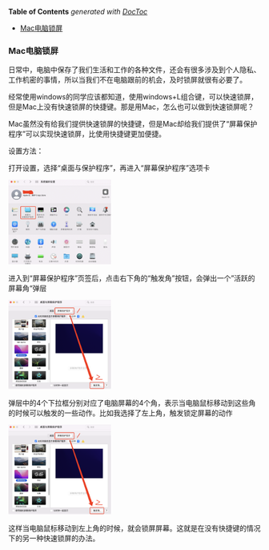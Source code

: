 <!-- START doctoc generated TOC please keep comment here to allow auto update -->
<!-- DON'T EDIT THIS SECTION, INSTEAD RE-RUN doctoc TO UPDATE -->
**Table of Contents**  *generated with [DocToc](https://github.com/thlorenz/doctoc)*

- [Mac电脑锁屏](#mac%E7%94%B5%E8%84%91%E9%94%81%E5%B1%8F)

<!-- END doctoc generated TOC please keep comment here to allow auto update -->

### Mac电脑锁屏

日常中，电脑中保存了我们生活和工作的各种文件，还会有很多涉及到个人隐私、工作机密的事情，所以当我们不在电脑跟前的机会，及时锁屏就很有必要了。

经常使用windows的同学应该都知道，使用windows+L组合键，可以快速锁屏，但是Mac上没有快速锁屏的快捷键。那是用Mac，怎么也可以做到快速锁屏呢？

Mac虽然没有给我们提供快速锁屏的快捷键，但是Mac却给我们提供了“屏幕保护程序”可以实现快速锁屏，比使用快捷键更加便捷。

设置方法：

打开设置，选择“桌面与保护程序”，再进入“屏幕保护程序”选项卡

<img src="./images/i7.png" style="zoom: 20%;">

进入到“屏幕保护程序”页签后，点击右下角的“触发角”按钮，会弹出一个”活跃的屏幕角“弹层

<img src="./images/i8.png" style="zoom: 20%;">

弹层中的4个下拉框分别对应了电脑屏幕的4个角，表示当电脑鼠标移动到这些角的时候可以触发的一些动作。比如我选择了左上角，触发锁定屏幕的动作

<img src="./images/i8.png" style="zoom: 20%;">

这样当电脑鼠标移动到左上角的时候，就会锁屏屏幕。这就是在没有快捷键的情况下的另一种快速锁屏的办法。